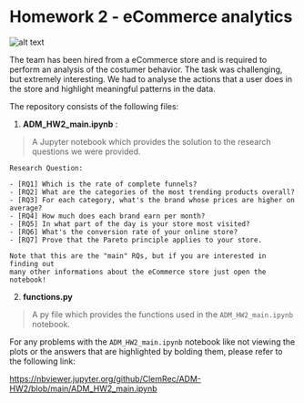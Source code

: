 # Homework 2 - eCommerce analytics


 ![alt text](https://camo.githubusercontent.com/52d83042699755a6287b8aa0e5ada1567fdc4bb890b7dcdf27d4eaaa664546a7/68747470733a2f2f7777772e6e65787472652e69742f77702d636f6e74656e742f75706c6f6164732f323032302f30392f452d636f6d6d657263652d7765622d646576656c6f706d656e742e706e67)
 
The team has been hired from a eCommerce store and is required to perform an analysis of the costumer behavior.
The task was challenging, but extremely interesting. We had to analyse the actions that a user does in the store and highlight meaningful patterns in the data.

The repository consists of the following files:

1. **ADM_HW2_main.ipynb** :
> A Jupyter notebook which provides the solution to the research questions we were provided.

```
Research Question:

- [RQ1] Which is the rate of complete funnels?
- [RQ2] What are the categories of the most trending products overall?
- [RQ3] For each category, what's the brand whose prices are higher on average?
- [RQ4] How much does each brand earn per month?
- [RQ5] In what part of the day is your store most visited?
- [RQ6] What's the conversion rate of your online store?
- [RQ7] Prove that the Pareto principle applies to your store.

Note that this are the "main" RQs, but if you are interested in finding out
many other informations about the eCommerce store just open the notebook!

```

2. **functions.py**
> A py file which provides the functions used in the ```ADM_HW2_main.ipynb``` notebook.



For any problems with the ```ADM_HW2_main.ipynb``` notebook like not viewing the plots or the answers that are highlighted by bolding them,
please refer to the following link:

https://nbviewer.jupyter.org/github/ClemRec/ADM-HW2/blob/main/ADM_HW2_main.ipynb

